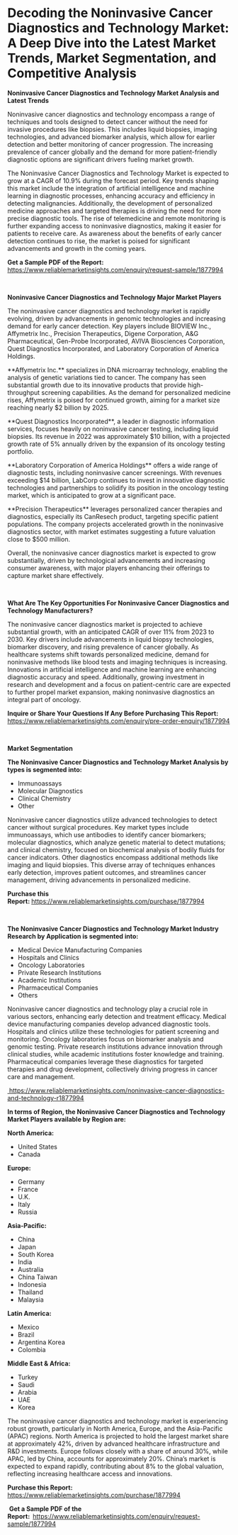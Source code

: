 <p><h1>Decoding the Noninvasive Cancer Diagnostics and Technology Market: A Deep Dive into the Latest Market Trends, Market Segmentation, and Competitive Analysis</h1></p><p><strong>Noninvasive Cancer Diagnostics and Technology Market Analysis and Latest Trends</strong></p>
<p><p>Noninvasive cancer diagnostics and technology encompass a range of techniques and tools designed to detect cancer without the need for invasive procedures like biopsies. This includes liquid biopsies, imaging technologies, and advanced biomarker analysis, which allow for earlier detection and better monitoring of cancer progression. The increasing prevalence of cancer globally and the demand for more patient-friendly diagnostic options are significant drivers fueling market growth.</p><p>The Noninvasive Cancer Diagnostics and Technology Market is expected to grow at a CAGR of 10.9% during the forecast period. Key trends shaping this market include the integration of artificial intelligence and machine learning in diagnostic processes, enhancing accuracy and efficiency in detecting malignancies. Additionally, the development of personalized medicine approaches and targeted therapies is driving the need for more precise diagnostic tools. The rise of telemedicine and remote monitoring is further expanding access to noninvasive diagnostics, making it easier for patients to receive care. As awareness about the benefits of early cancer detection continues to rise, the market is poised for significant advancements and growth in the coming years.</p></p>
<p><strong>Get a Sample PDF of the Report:&nbsp;</strong> <a href="https://www.reliablemarketinsights.com/enquiry/request-sample/1877994?utm_campaign=3567&utm_medium=2&utm_source=Github&utm_content=ia&utm_term=14042025&utm_id=noninvasive-cancer-diagnostics-and-technology">https://www.reliablemarketinsights.com/enquiry/request-sample/1877994</a></p>
<p>&nbsp;</p>
<p><strong>Noninvasive Cancer Diagnostics and Technology Major Market Players</strong></p>
<p><p>The noninvasive cancer diagnostics and technology market is rapidly evolving, driven by advancements in genomic technologies and increasing demand for early cancer detection. Key players include BIOVIEW Inc., Affymetrix Inc., Precision Therapeutics, Digene Corporation, A&G Pharmaceutical, Gen-Probe Incorporated, AVIVA Biosciences Corporation, Quest Diagnostics Incorporated, and Laboratory Corporation of America Holdings.</p><p>**Affymetrix Inc.** specializes in DNA microarray technology, enabling the analysis of genetic variations tied to cancer. The company has seen substantial growth due to its innovative products that provide high-throughput screening capabilities. As the demand for personalized medicine rises, Affymetrix is poised for continued growth, aiming for a market size reaching nearly $2 billion by 2025.</p><p>**Quest Diagnostics Incorporated**, a leader in diagnostic information services, focuses heavily on noninvasive cancer testing, including liquid biopsies. Its revenue in 2022 was approximately $10 billion, with a projected growth rate of 5% annually driven by the expansion of its oncology testing portfolio. </p><p>**Laboratory Corporation of America Holdings** offers a wide range of diagnostic tests, including noninvasive cancer screenings. With revenues exceeding $14 billion, LabCorp continues to invest in innovative diagnostic technologies and partnerships to solidify its position in the oncology testing market, which is anticipated to grow at a significant pace.</p><p>**Precision Therapeutics** leverages personalized cancer therapies and diagnostics, especially its CanResech product, targeting specific patient populations. The company projects accelerated growth in the noninvasive diagnostics sector, with market estimates suggesting a future valuation close to $500 million.</p><p>Overall, the noninvasive cancer diagnostics market is expected to grow substantially, driven by technological advancements and increasing consumer awareness, with major players enhancing their offerings to capture market share effectively.</p></p>
<p>&nbsp;</p>
<p><strong>What Are The Key Opportunities For Noninvasive Cancer Diagnostics and Technology Manufacturers?</strong></p>
<p><p>The noninvasive cancer diagnostics market is projected to achieve substantial growth, with an anticipated CAGR of over 11% from 2023 to 2030. Key drivers include advancements in liquid biopsy technologies, biomarker discovery, and rising prevalence of cancer globally. As healthcare systems shift towards personalized medicine, demand for noninvasive methods like blood tests and imaging techniques is increasing. Innovations in artificial intelligence and machine learning are enhancing diagnostic accuracy and speed. Additionally, growing investment in research and development and a focus on patient-centric care are expected to further propel market expansion, making noninvasive diagnostics an integral part of oncology.</p></p>
<p><strong>Inquire or Share Your Questions If Any Before Purchasing This Report:</strong> <a href="https://www.reliablemarketinsights.com/enquiry/pre-order-enquiry/1877994?utm_campaign=3567&utm_medium=2&utm_source=Github&utm_content=ia&utm_term=14042025&utm_id=noninvasive-cancer-diagnostics-and-technology">https://www.reliablemarketinsights.com/enquiry/pre-order-enquiry/1877994</a></p>
<p>&nbsp;</p>
<p><strong>Market Segmentation</strong></p>
<p><strong>The Noninvasive Cancer Diagnostics and Technology Market Analysis by types is segmented into:</strong></p>
<p><ul><li>Immunoassays</li><li>Molecular Diagnostics</li><li>Clinical Chemistry</li><li>Other</li></ul></p>
<p><p>Noninvasive cancer diagnostics utilize advanced technologies to detect cancer without surgical procedures. Key market types include immunoassays, which use antibodies to identify cancer biomarkers; molecular diagnostics, which analyze genetic material to detect mutations; and clinical chemistry, focused on biochemical analysis of bodily fluids for cancer indicators. Other diagnostics encompass additional methods like imaging and liquid biopsies. This diverse array of techniques enhances early detection, improves patient outcomes, and streamlines cancer management, driving advancements in personalized medicine.</p></p>
<p><strong>Purchase this Report:&nbsp;</strong><a href="https://www.reliablemarketinsights.com/purchase/1877994?utm_campaign=3567&utm_medium=2&utm_source=Github&utm_content=ia&utm_term=14042025&utm_id=noninvasive-cancer-diagnostics-and-technology">https://www.reliablemarketinsights.com/purchase/1877994</a></p>
<p>&nbsp;</p>
<p><strong>The Noninvasive Cancer Diagnostics and Technology Market Industry Research by Application is segmented into:</strong></p>
<p><ul><li>Medical Device Manufacturing Companies</li><li>Hospitals and Clinics</li><li>Oncology Laboratories</li><li>Private Research Institutions</li><li>Academic Institutions</li><li>Pharmaceutical Companies</li><li>Others</li></ul></p>
<p><p>Noninvasive cancer diagnostics and technology play a crucial role in various sectors, enhancing early detection and treatment efficacy. Medical device manufacturing companies develop advanced diagnostic tools. Hospitals and clinics utilize these technologies for patient screening and monitoring. Oncology laboratories focus on biomarker analysis and genomic testing. Private research institutions advance innovation through clinical studies, while academic institutions foster knowledge and training. Pharmaceutical companies leverage these diagnostics for targeted therapies and drug development, collectively driving progress in cancer care and management.</p></p>
<p><a href="https://www.reliablemarketinsights.com/noninvasive-cancer-diagnostics-and-technology-r1877994?utm_campaign=3567&utm_medium=2&utm_source=Github&utm_content=ia&utm_term=14042025&utm_id=noninvasive-cancer-diagnostics-and-technology">&nbsp;https://www.reliablemarketinsights.com/noninvasive-cancer-diagnostics-and-technology-r1877994</a></p>
<p><strong>In terms of Region, the Noninvasive Cancer Diagnostics and Technology Market Players available by Region are:</strong></p>
<p>
    <p> <strong> North America: </strong>
        <ul>
            <li>United States</li>
            <li>Canada</li>
        </ul>
        </p> 
    <p> <strong> Europe: </strong>
        <ul>
            <li>Germany</li>
            <li>France</li>
            <li>U.K.</li>
            <li>Italy</li>
            <li>Russia</li>
        </ul>
        </p> 
    <p> <strong> Asia-Pacific: </strong>
        <ul>
            <li>China</li>
            <li>Japan</li>
            <li>South Korea</li>
            <li>India</li>
            <li>Australia</li>
            <li>China Taiwan</li>
            <li>Indonesia</li>
            <li>Thailand</li>
            <li>Malaysia</li>
        </ul>
        </p> 
    <p> <strong> Latin America: </strong>
        <ul>
            <li>Mexico</li>
            <li>Brazil</li>
            <li>Argentina Korea</li>
            <li>Colombia</li>
        </ul>
        </p> 
    <p> <strong> Middle East & Africa: </strong>
        <ul>
            <li>Turkey</li>
            <li>Saudi</li>
            <li>Arabia</li>
            <li>UAE</li>
            <li>Korea</li>
        </ul>
    </p>
    </p>
<p><p>The noninvasive cancer diagnostics and technology market is experiencing robust growth, particularly in North America, Europe, and the Asia-Pacific (APAC) regions. North America is projected to hold the largest market share at approximately 42%, driven by advanced healthcare infrastructure and R&D investments. Europe follows closely with a share of around 30%, while APAC, led by China, accounts for approximately 20%. China’s market is expected to expand rapidly, contributing about 8% to the global valuation, reflecting increasing healthcare access and innovations.</p></p>
<p><strong>Purchase this Report: </strong><a href="https://www.reliablemarketinsights.com/purchase/1877994?utm_campaign=3567&utm_medium=2&utm_source=Github&utm_content=ia&utm_term=14042025&utm_id=noninvasive-cancer-diagnostics-and-technology">https://www.reliablemarketinsights.com/purchase/1877994</a></p>
<p>&nbsp;<strong>Get a Sample PDF of the Report:&nbsp;&nbsp;</strong><a href="https://www.reliablemarketinsights.com/enquiry/request-sample/1877994?utm_campaign=3567&utm_medium=2&utm_source=Github&utm_content=ia&utm_term=14042025&utm_id=noninvasive-cancer-diagnostics-and-technology">https://www.reliablemarketinsights.com/enquiry/request-sample/1877994</a></p>
<p><strong></strong></p>
<p><p></p><p></p><p></p></p>